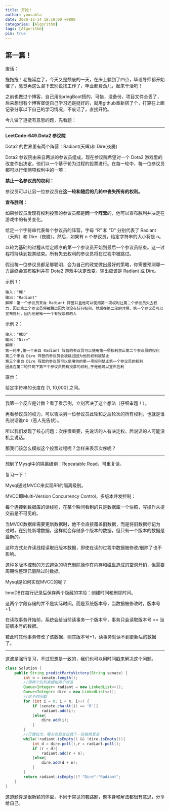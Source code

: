 ```yaml
---
title: 开始！
author: yousabla
date: 2020-12-14 18:18:00 +0800
categories: [Algorithm]
tags: [Algorithm]
pin: true
---
```


## 第一篇！

废话：

拖拖拖！老拖延症了，今天又是颓废的一天，在床上躺到了四点，毕设导师都开始催了，感觉再这么混下去别说找工作了，毕业都费劲儿，起来干活吧！

之前也做过个博客，自己用SpringBoot搭的，可惜，没备份，项目文件全丢了，后来想想有个博客督促自己学习还是挺好的，就用github重新搭了个，打算在上面记录分享以下自己的学习情况，不废话了，直接开始。

今儿做了道挺有意思的题，先看题：

------

**LeetCode-649.Dota2 参议院**

Dota2 的世界里有两个阵营：Radiant(天辉)和 Dire(夜魇)

Dota2 参议院由来自两派的参议员组成。现在参议院希望对一个 Dota2 游戏里的改变作出决定。他们以一个基于轮为过程的投票进行。在每一轮中，每一位参议员都可以行使两项权利中的一项：



**禁止一名参议员的权利：**

参议员可以让另一位参议员在**这一轮和随后的几轮中丧失所有的权利。**

**宣布胜利：**

如果参议员发现有权利投票的参议员都是**同一个阵营**的，他可以宣布胜利并决定在游戏中的有关变化。

 


给定一个字符串代表每个参议员的阵营。字母 “R” 和 “D” 分别代表了 Radiant（天辉）和 Dire（夜魇）。然后，如果有 n 个参议员，给定字符串的大小将是 n。

以轮为基础的过程从给定顺序的第一个参议员开始到最后一个参议员结束。这一过程将持续到投票结束。所有失去权利的参议员将在过程中被跳过。

假设每一位参议员都足够聪明，会为自己的政党做出最好的策略，你需要预测哪一方最终会宣布胜利并在 Dota2 游戏中决定改变。输出应该是 Radiant 或 Dire。

 

示例 1：

```
输入："RD"
输出："Radiant"
解释：第一个参议员来自 Radiant 阵营并且他可以使用第一项权利让第二个参议员失去权力，因此第二个参议员将被跳过因为他没有任何权利。然后在第二轮的时候，第一个参议员可以宣布胜利，因为他是唯一一个有投票权的人
```


示例 2：

```
输入："RDD"
输出："Dire"
解释：
第一轮中,第一个来自 Radiant 阵营的参议员可以使用第一项权利禁止第二个参议员的权利
第二个来自 Dire 阵营的参议员会被跳过因为他的权利被禁止
第三个来自 Dire 阵营的参议员可以使用他的第一项权利禁止第一个参议员的权利
因此在第二轮只剩下第三个参议员拥有投票的权利,于是他可以宣布胜利
```


提示：

给定字符串的长度在 [1, 10,000] 之间。

------

我第一个反应是计数？看了看示例，立刻否决了这个想法（仔细审题！）。

再看参议员的权力，可以否决另一位参议员此轮和之后轮次的所有权利，也就是谁先说话谁nb（恶人先告状）。

所以我们发现了核心问题：次序很重要，先说话的人有决定权，后说话的人可能没机会说话。

那我们该怎么模拟这个投票过程呢？怎样来表示次序呢？

------

想到了Mysql中的隔离级别：Repeatable Read，可重复读。

复习一下：

Mysql通过MVCC来实现RR的隔离级别。

MVCC即Multi-Version Concurrency Control，多版本并发控制：

每个连接到数据库的读线程，在某个瞬间看到的只是数据库一个快照，写操作未提交前是不可见的。

当MVCC数据库需要更新数据时，他不会直接覆盖旧数据，而是将旧数据标记为过时，在别处新增数据，这样就会存储多个版本的数据，但只有一个版本的数据是最新的。

这种方式允许读线程读取旧版本数据，即使在读的过程中数据被修改/删除了也不影响。

这种多版本控制的方式避免的填充删除操作在内存和磁盘造成的空洞开销，但需要周期性整理已删除过时数据。

Mysql是如何实现MVCC的呢？

InnoDB在每行记录后保存两个隐藏的字段：创建时间和删除时间。

这两个字段存储的并不是实际时间，而是系统版本号，当数据被修改时，版本号+1.

在读取事务开始前，系统会给当前读事务一个版本号，事务只会读取版本号 <= 当前版本号的数据。

若此时其他事务修改了该数据，则其版本号+1，读事务就读不到更新后的数据了。

------

这波是强行复习，不过思想是一致的，我们也可以用时间戳来解决这个问题。

```java
class Solution {
    public String predictPartyVictory(String senate) {
        int n = senate.length();
        //用两个队列来模拟两个党派
        Queue<Integer> radiant = new LinkedList<>();
        Queue<Integer> dire = new LinkedList<>();
        //给予时间戳
        for (int i = 0; i < n; i++) {
            if (senate.charAt(i) == 'R'){
                radiant.add(i);
            }else{
                dire.add(i);
            }
        }
        //行使权力，哪方有发言权就下一轮继续发言
        while(!radiant.isEmpty() && !dire.isEmpty()){
            int d = dire.poll(),r = radiant.poll();
            if (r < d){
                radiant.add(r + n);
            }else{
                dire.add(d + n);
            }
        }
        return radiant.isEmpty()? "Dire":"Radiant";
    }
}
```

这道题算是很新颖的体型，不同于常见的套路题，题本身和解法都很有意思，分享给自己。

















